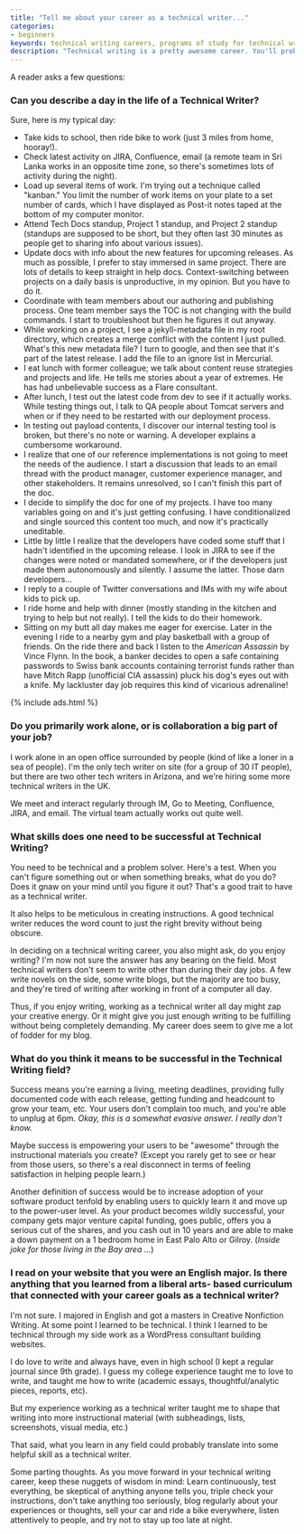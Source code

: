 ```yaml
---
title: "Tell me about your career as a technical writer..."
categories:
- beginners
keywords: technical writing careers, programs of study for technical writing, day in the life of a technical writer, technical author
description: "Technical writing is a pretty awesome career. You'll probably enjoy it unless you dislike writing, aren't technical, hate working in team environments, and prefer to write content that pressures people to buy crap they don't need."
---
```


A reader asks a few questions:

### Can you describe a day in the life of a Technical Writer?

Sure, here is my typical day:

* Take kids to school, then ride bike to work (just 3 miles from home, hooray!).
* Check latest activity on JIRA, Confluence, email (a remote team in Sri Lanka works in an opposite time zone, so there's sometimes lots of activity during the night).
* Load up several items of work. I'm trying out a technique called "kanban." You limit the number of work items on your plate to a set number of cards, which I have displayed as Post-it notes taped at the bottom of my computer monitor.
* Attend Tech Docs standup, Project 1 standup, and Project 2 standup (standups are supposed to be short, but they often last 30 minutes as people get to sharing info about various issues).
* Update docs with info about the new features for upcoming releases. As much as possible, I prefer to stay immersed in same project. There are lots of details to keep straight in help docs. Context-switching between projects on a daily basis is unproductive, in my opinion. But you have to do it.
* Coordinate with team members about our authoring and publishing process. One team member says the TOC is not changing with the build commands. I start to troubleshoot but then he figures it out anyway.
* While working on a project, I see a jekyll-metadata file in my root directory, which creates a merge conflict with the content I just pulled. What's this new metadata file? I turn to google, and then see that it's part of the latest release. I add the file to an ignore list in Mercurial.
* I eat lunch with former colleague; we talk about content reuse strategies and projects and life. He tells me stories about a year of extremes. He has had unbelievable success as a Flare consultant.
* After lunch, I test out the latest code from dev to see if it actually works. While testing things out, I talk to QA people about Tomcat servers and when or if they need to be restarted with our deployment process.
* In testing out payload contents, I discover our internal testing tool is broken, but there's no note or warning. A developer explains a cumbersome workaround.
* I realize that one of our reference implementations is not going to meet the needs of the audience. I start a discussion that leads to an email thread with the product manager, customer experience manager, and other stakeholders. It remains unresolved, so I can't finish this part of the doc.
* I decide to simplify the doc for one of my projects. I have too many variables going on and it's just getting confusing. I have conditionalized and single sourced this content too much, and now it's practically uneditable.
* Little by little I realize that the developers have coded some stuff that I hadn't identified in the upcoming release. I look in JIRA to see if the changes were noted or mandated somewhere, or if the developers just made them autonomously and silently. I assume the latter. Those darn developers...
* I reply to a couple of Twitter conversations and IMs with my wife about kids to pick up.
* I ride home and help with dinner (mostly standing in the kitchen and trying to help but not really). I tell the kids to do their homework.
* Sitting on my butt all day makes me eager for exercise. Later in the evening I ride to a nearby gym and play basketball with a group of friends. On the ride there and back I listen to the *American Assassin* by Vince Flynn. In the book, a banker decides to open a safe containing passwords to Swiss bank accounts containing terrorist funds rather than have Mitch Rapp (unofficial CIA assassin) pluck his dog's eyes out with a knife. My lackluster day job requires this kind of vicarious adrenaline!

{% include ads.html %}

### Do you primarily work alone, or is collaboration a big part of your job?

I work alone in an open office surrounded by people (kind of like a loner in a sea of people). I'm the only tech writer on site (for a group of 30 IT people), but there are two other tech writers in Arizona, and we're hiring some more technical writers in the UK.

We meet and interact regularly through IM, Go to Meeting, Confluence, JIRA, and email. The virtual team actually works out quite well.

### What skills does one need to be successful at Technical Writing?

You need to be technical and a problem solver. Here's a test. When you can't figure something out or when something breaks, what do you do? Does it gnaw on your mind until you figure it out? That's a good trait to have as a technical writer.

It also helps to be meticulous in creating instructions. A good technical writer reduces the word count to just the right brevity without being obscure.

In deciding on a technical writing career, you also might ask, do you enjoy writing? I'm now not sure the answer has any bearing on the field. Most technical writers don't seem to write other than during their day jobs. A few write novels on the side, some write blogs, but the majority are too busy, and they're tired of writing after working in front of a computer all day.

Thus, if you enjoy writing, working as a technical writer all day might zap your creative energy. Or it might give you just enough writing to be fulfilling without being completely demanding. My career does seem to give me a lot of fodder for my blog.

### What do you think it means to be successful in the Technical Writing field?

Success means you're earning a living, meeting deadlines, providing fully documented code with each release, getting funding and headcount to grow your team, etc. Your users don't complain too much, and you're able to unplug at 6pm. *Okay, this is a somewhat evasive answer. I really don't know.*

Maybe success is empowering your users to be "awesome" through the instructional materials you create? (Except you rarely get to see or hear from those users, so there's a real disconnect in terms of feeling satisfaction in helping people learn.)

Another definition of success would be to increase adoption of your software product tenfold by enabling users to quickly learn it and move up to the power-user level. As your product becomes wildly successful, your company gets major venture capital funding, goes public, offers you a serious cut of the shares, and you cash out in 10 years and are able to make a down payment on a 1 bedroom home in East Palo Alto or Gilroy. (*Inside joke for those living in the Bay area ...*)

### I read on your website that you were an English major. Is there anything that you learned from a liberal arts- based curriculum that connected with your career goals as a technical writer?

I'm not sure. I majored in English and got a masters in Creative Nonfiction Writing. At some point I learned to be technical. I think I learned to be technical through my side work as a WordPress consultant building websites.

I do love to write and always have, even in high school (I kept a regular journal since 9th grade). I guess my college experience taught me to love to write, and taught me how to write (academic essays, thoughtful/analytic pieces, reports, etc).

But my experience working as a technical writer taught me to shape that writing into more instructional material (with subheadings, lists, screenshots, visual media, etc.)

That said, what you learn in any field could probably translate into some helpful skill as a technical writer.

Some parting thoughts. As you move forward in your technical writing career, keep these nuggets of wisdom in mind: Learn continuously, test everything, be skeptical of anything anyone tells you, triple check your instructions, don't take anything too seriously, blog regularly about your experiences or thoughts, sell your car and ride a bike everywhere, listen attentively to people, and try not to stay up too late at night.
